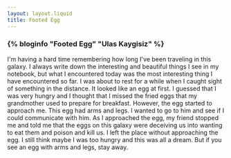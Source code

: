 ```yaml
---
layout: layout.liquid
title: Footed Egg
---
```


### {% bloginfo "Footed Egg" "Ulas Kaygisiz" %}

I'm having a hard time remembering how long I've been traveling in this galaxy. I always write down the interesting and beautiful things I see in my notebook, but what I encountered today was the most interesting thing I have encountered so far. I was about to rest for a while when I caught sight of something in the distance. It looked like an egg at first. I guessed that I was very hungry and I thought that I missed the fried eggs that my grandmother used to prepare for breakfast. However, the egg started to approach me. This egg had arms and legs. I wanted to go to him and see if I could communicate with him. As I approached the egg, my friend stopped me and told me that the eggs on this galaxy were deceiving us into wanting to eat them and poison and kill us. I left the place without approaching the egg. I still think maybe I was too hungry and this was all a dream. But if you see an egg with arms and legs, stay away.
